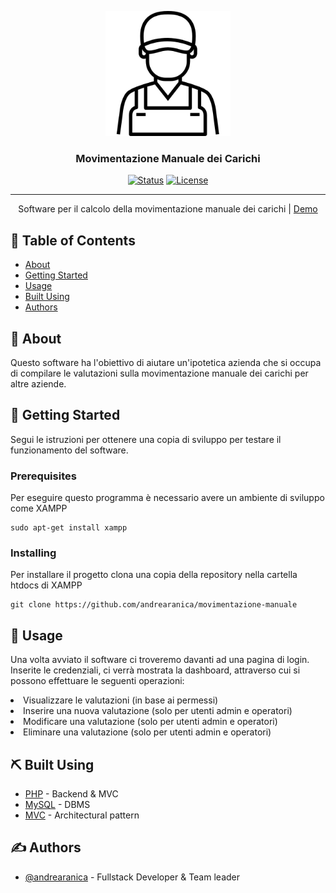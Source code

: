 <!--# Movimentazione Manuale dei Carichi-->
<p align="center">
  <a href="" rel="noopener">
 <img width=200px height=200px src="technician.png" alt="Project logo"></a>
</p>

<h3 align="center">Movimentazione Manuale dei Carichi</h3>

<div align="center">

[![Status](https://img.shields.io/badge/status-active-success.svg)]()
[![License](https://img.shields.io/badge/license-MIT-blue.svg)](/LICENSE)

</div>

---

<p align="center"> 
    Software per il calcolo della movimentazione manuale dei carichi | 
    <a href="https://andrearanica.altervista.org/movimentazione-manuale">Demo</a>
    <br> 
</p>

## 📝 Table of Contents

- [About](#about)
- [Getting Started](#getting_started)
- [Usage](#usage)
- [Built Using](#built_using)
- [Authors](#authors)

## 🧐 About <a name = "about"></a>

Questo software ha l'obiettivo di aiutare un'ipotetica azienda che si occupa di compilare le valutazioni sulla movimentazione manuale dei carichi per altre aziende. 

## 🏁 Getting Started <a name = "getting_started"></a>

Segui le istruzioni per ottenere una copia di sviluppo per testare il funzionamento del software. 

### Prerequisites

Per eseguire questo programma è necessario avere un ambiente di sviluppo come XAMPP

```
sudo apt-get install xampp
```

### Installing

Per installare il progetto clona una copia della repository nella cartella htdocs di XAMPP

```
git clone https://github.com/andrearanica/movimentazione-manuale
```

## 🎈 Usage <a name="usage"></a>

Una volta avviato il software ci troveremo davanti ad una pagina di login. Inserite le credenziali, ci verrà mostrata la dashboard, attraverso cui si possono effettuare le seguenti operazioni:
<li>Visualizzare le valutazioni (in base ai permessi)</li>
<li>Inserire una nuova valutazione (solo per utenti admin e operatori)</li>
<li>Modificare una valutazione (solo per utenti admin e operatori)</li>
<li>Eliminare una valutazione (solo per utenti admin e operatori)</li>

## ⛏️ Built Using <a name = "built_using"></a>

- [PHP](https://www.php.net/) - Backend & MVC
- [MySQL](https://www.mysql.com/it/) - DBMS
- [MVC](https://it.wikipedia.org/wiki/Model-view-controller) - Architectural pattern

## ✍️ Authors <a name = "authors"></a>

- [@andrearanica](https://github.com/andrearanica) - Fullstack Developer & Team leader
